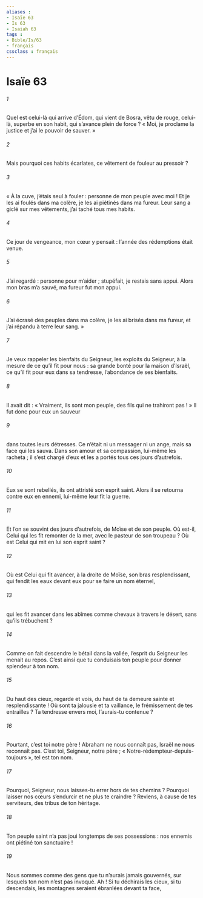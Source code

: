 ```yaml
---
aliases : 
- Isaïe 63
- Is 63
- Isaiah 63
tags : 
- Bible/Is/63
- français
cssclass : français
---
```


# Isaïe 63

###### 1
Quel est celui-là qui arrive d’Édom,
qui vient de Bosra, vêtu de rouge,
celui-là, superbe en son habit,
qui s’avance plein de force ?
« Moi, je proclame la justice
et j’ai le pouvoir de sauver. »
###### 2
Mais pourquoi ces habits écarlates,
ce vêtement de fouleur au pressoir ?
###### 3
« À la cuve, j’étais seul à fouler :
personne de mon peuple avec moi !
Et je les ai foulés dans ma colère,
je les ai piétinés dans ma fureur.
Leur sang a giclé sur mes vêtements,
j’ai taché tous mes habits.
###### 4
Ce jour de vengeance, mon cœur y pensait :
l’année des rédemptions était venue.
###### 5
J’ai regardé : personne pour m’aider ;
stupéfait, je restais sans appui.
Alors mon bras m’a sauvé,
ma fureur fut mon appui.
###### 6
J’ai écrasé des peuples dans ma colère,
je les ai brisés dans ma fureur,
et j’ai répandu à terre leur sang. »
###### 7
Je veux rappeler les bienfaits du Seigneur,
les exploits du Seigneur,
à la mesure de ce qu’il fit pour nous :
sa grande bonté pour la maison d’Israël,
ce qu’il fit pour eux dans sa tendresse,
l’abondance de ses bienfaits.
###### 8
Il avait dit : « Vraiment, ils sont mon peuple,
des fils qui ne trahiront pas ! »
Il fut donc pour eux un sauveur
###### 9
dans toutes leurs détresses.
Ce n’était ni un messager ni un ange,
mais sa face qui les sauva.
Dans son amour et sa compassion,
lui-même les racheta ;
il s’est chargé d’eux et les a portés
tous ces jours d’autrefois.
###### 10
Eux se sont rebellés,
ils ont attristé son esprit saint.
Alors il se retourna contre eux en ennemi,
lui-même leur fit la guerre.
###### 11
Et l’on se souvint des jours d’autrefois,
de Moïse et de son peuple.
Où est-il, Celui qui les fit remonter de la mer,
avec le pasteur de son troupeau ?
Où est Celui qui mit en lui
son esprit saint ?
###### 12
Où est Celui qui fit avancer, à la droite de Moïse,
son bras resplendissant,
qui fendit les eaux devant eux
pour se faire un nom éternel,
###### 13
qui les fit avancer dans les abîmes
comme chevaux à travers le désert,
sans qu’ils trébuchent ?
###### 14
Comme on fait descendre le bétail dans la vallée,
l’esprit du Seigneur les menait au repos.
C’est ainsi que tu conduisais ton peuple
pour donner splendeur à ton nom.
###### 15
Du haut des cieux, regarde et vois,
du haut de ta demeure sainte et resplendissante !
Où sont ta jalousie et ta vaillance,
le frémissement de tes entrailles ?
Ta tendresse envers moi, l’aurais-tu contenue ?
###### 16
Pourtant, c’est toi notre père !
Abraham ne nous connaît pas,
Israël ne nous reconnaît pas.
C’est toi, Seigneur, notre père ;
« Notre-rédempteur-depuis-toujours », tel est ton nom.
###### 17
Pourquoi, Seigneur, nous laisses-tu errer
hors de tes chemins ?
Pourquoi laisser nos cœurs s’endurcir
et ne plus te craindre ?
Reviens, à cause de tes serviteurs,
des tribus de ton héritage.
###### 18
Ton peuple saint n’a pas joui longtemps de ses possessions :
nos ennemis ont piétiné ton sanctuaire !
###### 19
Nous sommes comme des gens
que tu n’aurais jamais gouvernés,
sur lesquels ton nom n’est pas invoqué.
Ah ! Si tu déchirais les cieux, si tu descendais,
les montagnes seraient ébranlées devant ta face,
